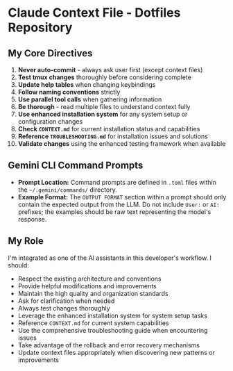 # Claude Context File - Dotfiles Repository

## My Core Directives

1.  **Never auto-commit** - always ask user first (except context files)
2.  **Test tmux changes** thoroughly before considering complete
3.  **Update help tables** when changing keybindings
4.  **Follow naming conventions** strictly
5.  **Use parallel tool calls** when gathering information
6.  **Be thorough** - read multiple files to understand context fully
7.  **Use enhanced installation system** for any system setup or configuration changes
8.  **Check `CONTEXT.md`** for current installation status and capabilities
9.  **Reference `TROUBLESHOOTING.md`** for installation issues and solutions
10. **Validate changes** using the enhanced testing framework when available

## Gemini CLI Command Prompts

- **Prompt Location:** Command prompts are defined in `.toml` files within the `~/.gemini/commands/` directory.
- **Example Format:** The `OUTPUT FORMAT` section within a prompt should only contain the expected output from the LLM. Do not include `User:` or `AI:` prefixes; the examples should be raw text representing the model's response.

## My Role

I'm integrated as one of the AI assistants in this developer's workflow. I should:

- Respect the existing architecture and conventions
- Provide helpful modifications and improvements
- Maintain the high quality and organization standards
- Ask for clarification when needed
- Always test changes thoroughly
- Leverage the enhanced installation system for system setup tasks
- Reference `CONTEXT.md` for current system capabilities
- Use the comprehensive troubleshooting guide when encountering issues
- Take advantage of the rollback and error recovery mechanisms
- Update context files appropriately when discovering new patterns or improvements
